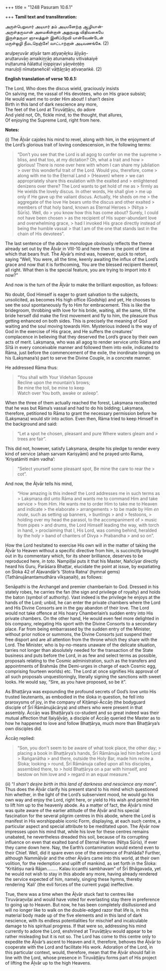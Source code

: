 +++
title = "1248 Pasuram 10.6.1"

+++
**Tamil text and transliteration:**

அருள்பெறுவார் அடியார் தம் அடியனேற்கு ஆழியான்-  
அருள்தருவான் அமைகின்றான் அதுநமது விதிவகையே  
இருள்தருமா ஞாலத்துள் இனிப்பிறவி யான்வேண்டேன்  
மருள்ஒழி நீமடநெஞ்சே! வாட்டாற்றான் அடிவணங்கே. (2)

aruḷpeṟuvār aṭiyār tam aṭiyaṉēṟku āḻiyāṉ-  
aruḷtaruvāṉ amaikiṉṟāṉ atunamatu vitivakaiyē  
iruḷtarumā ñālattuḷ iṉippiṟavi yāṉvēṇṭēṉ  
maruḷoḻi nīmaṭaneñcē! vāṭṭāṟṟāṉ aṭivaṇaṅkē. (2)

**English translation of verse 10.6.1:**

The Lord, Who does the discus wield, graciously insists  
On salving me, the vassal of His devotees, who on His grace subsist;  
He would want me to order Him about! I shan’t desire  
Birth in this land of dark nescience any more,  
The feet of the Lord at Tiruvāṭṭāṟu, do adore  
And yield not, Oh, fickle mind, to the thought, that allures,  
Of enjoying the Supreme Lord, right from here.

**Notes:**

\(i\) The Āḻvār cajoles his mind to revel, along with him, in the enjoyment of the Lord’s glorious trait of loving condescension, in the following terms:

> “Don’t you see that the Lord is all agog to confer on me the supreme > bliss, and that too, at my dictation? Oh, what a trait and how > glorious! There is none over here with whom I can share my jubilation > over this wonderful trait of the Lord. Would you, therefore, come > along with me to the Eternal Land > (Heaven) where > we can appropriately share this exulation with the exalted and > enlightened denizens over there? The Lord wants to get hold of me as > firmly as He wields the lovely discus. In other words, He shall give > me up only if He gave up the valiant discus. Actually, He sheds on me > the aggregate of the love He bears unto the discus and other exalted > members of that holy band, known as Eternal Heroes > (Nitya > Sūrīs). Well, do > you know how this has come about? Surely, I could not have been chosen > as the recipient of His super-abundant love and overwhelming grace, > had I invoked His grace directly instead of being the humble vassal > that I am of the one that stands last in the chain of His devotees”.

The last sentence of the above monologue obviously reflects the theme already set out by the Āḻvār in VIII-10 and here then is the point of time at which that bears fruit. The Āḻvār’s mind was, however, quick to retort, saying “Well, You were, all the time, keenly awaiting the influx of the Lord’s grace and now that it is forthcoming, You are the blessed recipient thereof, all right. What then is the special feature, you are trying to import into it now?”

And now is the turn of the Āḻvār to make the brilliant exposition, as follows:

No doubt, God Himself is eager to grant salvation to the subjects, unsolicited, as becomes His high office (Godship) and yet, He chooses to see the soul spontaneously fly to Him for embracement. This is like the bridegroom, throbbing with love for his bride, waiting, all the same, till the bride herself did make the first movement and fly to him, the pleasure thus getting enhanced on both sides. This is precisely the meaning of God waiting and the soul moving towards Him. Mysterious indeed is the way of God in the exercise of His grace, and He suffers the creatures’ complacence in believing that they deserved the Lord’s grace by their own acts of merit. Lakṣmaṇa, who was all agog to render service unto Rāma and Sītā in every conceivable manner and followed them into exile, indicated to Rāma, just before the commencement of the exile, the inordinate longing on his (Lakṣmaṇa’s) part to serve the Divine Couple, in a concrete manner.

He addressed Rāma thus:

> “You shall with Your Videhan Spouse  
> Recline upon the mountain’s brows;  
> Be mine the toil, be mine to keep  
> Watch over You both, awake or asleep”.

When the three of them actually reached the forest, Lakṣmaṇa recollected that he was but Rāma’s vassal and had to do his bidding; Lakṣmaṇa, therefore, petitioned to Rāma to grant the necessary permission before he (Lakṣmaṇa) would stir into action. Even then, Rāma tried to keep Himself in the background and said:

> “Let a spot he chosen, pleasant and pure Where waters gleam and > trees are fair”.

This did not, however, satisfy Lakṣmaṇa, despite his pledge to render every kind of service (ahaṃ sarvam Kariṣyāmi) and he prayed unto Rama, ‘Kriyatāmiti mām vadha’:

> “Select yourself some pleasant spot, Be mine the care to rear the > cot”.

And now, the Āḻvār tells his mind,

> “How amazing is this indeed! the Lord addresses me in such terms as > Lakṣmaṇa did unto Rāma and wants me to command Him and take service > from Him. He wants me to order Him to take me to Heaven and indicate > the elaborate > arrangements > to be made by Him *en route*, such as setting up banners, > buntings > and > festoons, > holding over my head the parasol, to the accompaniment of > music from pipes > and drums, the Lord Himself leading the way, with torch in hand, > proclaiming that I, His Lord, was coming behind, heralded by the holy > band of chanters of Divya > Prabandha > and so on”.

How the Lord hesitated to exercise His own will in the matter of taking the Āḻvār to Heaven without a specific directive from him, is succinctly brought out in Iṭu commentary which, for its sheer brilliance, deserves to be reproduced here, *in toto*. Nampiḷḷai puts it that his Master, Nañcīyar directly heard his Guru, Parāśara Bhaṭṭar, elucidate the point at issue, by expatiating on Śloka 42 of Aḷavandār’s ‘Stotra Ratna’ (hymnal gems) (Tathānujānantamudhāra vīkṣaṇaiḥ), as follows:

Senāpathi is the Archangel and premier chamberlain to God. Dressed in his stately robes, he carries the fan (the sign and privilege of royalty) and holds the baton (symbol of authority). Vast indeed is the privilege he enjoys at the hands of the Lord; unbid, he can enter the private chambers where the Lord and His Divine Consorts are in the gay abandon of their love. The Lord would not take offence at His hoary Chamberlain’s sudden entry into His private chambers. On the other hand, He would even feel more delighted in bis company, relegating His sport with the Divine Consorts to a secondary place. Far from being embarrassed by the sudden entry of the Minister, without prior notice or summons, the Divine Consorts just suspend their free disport and are all attention from the throne which they share with the Lord. The Minister, who is by-no-means unaware of the delicate situation, tarries not longer than absolutely needed for the transaction of the State business and puts before the Lord, in as few and select terms as possible, proposals relating to the Cosmic administration, such as the transfers and appointments of Brahmās (the Demi-urges in charge of each Cosmic egg, comprising fourteen worlds) etc. The Lord at once signifies His approval of all such proposals unquestioningly, literally signing the sanctions with sweet looks. He would say, “Sire, as you have proposed, so be it”.

As Bhaṭṭārya was expounding the profound secrets of God’s love unto His trusted lieutenants, as embodied in the śloka in question, he fell into praroxysms of joy, in the company of Kiṭāmpi-Āccāṉ (the bodyguard disciple of Śrī Rāmānujācārya) and others who were present in that assembly. Āccāṉ was Bhaṭṭārya’s co-student and so great indeed was their mutual affection that Iḷaiyāḻvāṉ, a disciple of Āccāṉ queried the Master as to how he happened to love and follow Bhaṭṭārya, much more than Bhaṭṭārya’s own disciples did.

Āccāṉ replied:

> “Son, you don't seem to be aware of what took place, the other day; > placing a book in Bhaṭṭārya’s hands, Śrī Rāmānuja led him before Lord > Raṅganātha > and there, outside the Holy Bar, made him recite a Śloka; looking > round, Śrī Rāmānuja called upon all his disciples, assembled there, to > hold Bhaṭṭārya on a par with himself, and bestow on him love and > regard in an equal measure.”

\(ii\) “*I shan’t desire birth in this land of darkness and nescience any more*”. Thus does the Āḻvār clarify his present stand to his mind which questioned him whether, in the light of the Lord’s subservient mood, he would go his own way and enjoy the Lord, right here, or yield to His wish and permit Him to lift him up to the heavenly abode. As a matter of fact, the Āḻvār’s mind was quite aware of the earlier attitude of the Āḻvār and his special fascination for the several pilgrim centres in this abode, where the Lord is manifest in His worshippable iconic Form, displaying, at each such centre, a particular aspect and special attribute to be meditated upon. The Āḻvār now impresses upon his mind that, while his love for these centres remains unabated, he nevertheless dreaded this soil, because of its corrupting influence on even that exalted band of Eternal Heroes (Nitya Sūrīs), if ever they came down here. Nay, the Earth’s contamination would extend even to their Chief. Well, did it spare even one of the eminence of Prahlāda? Further, although Nammāḻvār and the other Āḻvārs came into this world, at their own volition, for the redemption and uplift of mankind, as set forth in the Śloka: “Kritātiṣu narā Rājan......... Kalau iccanthi sambhavam” of Śrī Bhāgavada, yet he would not wish to stay in this abode any more, having already rendered the service expected of him, namely, singing these hymns, thereby rendering ‘Kali’ (the evil forces of the current yuga) ineffective.

True, there was a time when the Āḻvār stuck fast to centres like Tiruvāraṉviḷai and would have voted for everlasting stay there in preference to going up to Heaven. But now, he has been completely disillusioned and will no longer like to walk on the double-edged razor that life is, in this material body made up of the five elements and in this land of dark nescience, with its endless potentialities for mischief and incalculable damage to his spiritual progress. If that were so, addressing his mind currently to adore the Lord, enshrined at Tiruvāṭṭāṟu would appear to be rather misleading but it is not so. The Lord has come to this centre only to expedite the Āḻvār’s ascent to Heaven and it, therefore, behoves the Āḻvār to cooperate with the Lord and facilitate His work. Adoration of the Lord, in this particular context, would, therefore, mean that the Āḻvār should fall in line with the Lord, whose presence in Tiruvāṭṭāṟu forms part of His project of lifting the Āḻvār up to the high Heavens.


